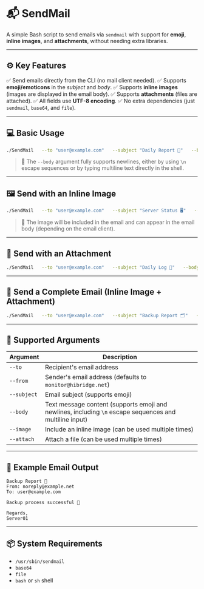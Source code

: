 # 📬 SendMail

A simple Bash script to send emails via `sendmail` with support for **emoji**, **inline images**, and **attachments**, without needing extra libraries.

---

## ⚙️ Key Features

✅ Send emails directly from the CLI (no mail client needed).
✅ Supports **emoji/emoticons** in the *subject* and *body*.
✅ Supports **inline images** (images are displayed in the email body).
✅ Supports **attachments** (files are attached).
✅ All fields use **UTF-8 encoding**.
✅ No extra dependencies (just `sendmail`, `base64`, and `file`).

---

## 💻 Basic Usage

```bash
./SendMail   --to "user@example.com"   --subject "Daily Report 🧾"   --body "Backup process successful 🚀\n\nRegards,\nServer01"
```
> 📝 The `--body` argument fully supports newlines, either by using `\n` escape sequences or by typing multiline text directly in the shell.

---

## 🖼️ Send with an Inline Image

```bash
./SendMail   --to "user@example.com"   --subject "Server Status 🖥️"   --body "All systems running normally ✅"   --image "logo.png"
```

> 📎 The image will be included in the email and can appear in the email body (depending on the email client).

---

## 📎 Send with an Attachment

```bash
./SendMail   --to "user@example.com"   --subject "Daily Log 🧾"   --body "Here is the daily system log:\n\nRegards,\nServer01"   --attach "/var/log/syslog.txt"
```

---

## 🧩 Send a Complete Email (Inline Image + Attachment)

```bash
./SendMail   --to "user@example.com"   --subject "Backup Report 🗂️"   --body "The backup process has finished 🚀\n\nRegards,\nServer01"   --image "/opt/icons/server.png"   --attach "/var/log/backup.log"
```

---

## 🧠 Supported Arguments

| Argument    | Description |
|-------------|-------------|
| `--to`      | Recipient's email address |
| `--from`    | Sender's email address (defaults to `monitor@hibridge.net`) |
| `--subject` | Email subject (supports emoji) |
| `--body`    | Text message content (supports emoji and newlines, including `\n` escape sequences and multiline input) |
| `--image`   | Include an inline image (can be used multiple times) |
| `--attach`  | Attach a file (can be used multiple times) |

---

## 🧾 Example Email Output

```
Backup Report 🧾  
From: noreply@example.net  
To: user@example.com  

Backup process successful 🚀  

Regards,  
Server01
```

---

## 📦 System Requirements

- `/usr/sbin/sendmail`
- `base64`
- `file`
- `bash` or `sh` shell
